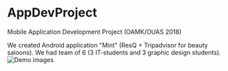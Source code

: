 # AppDevProject
Mobile Application Development Project (OAMK/OUAS 2018)

We created Android application "Mint" (ResQ + Tripadvisor for beauty saloons). We had team of 6 (3 IT-students and 3 graphic design students). 
![Demo images](https://i.ibb.co/XkpCk2b/Mint.png)
